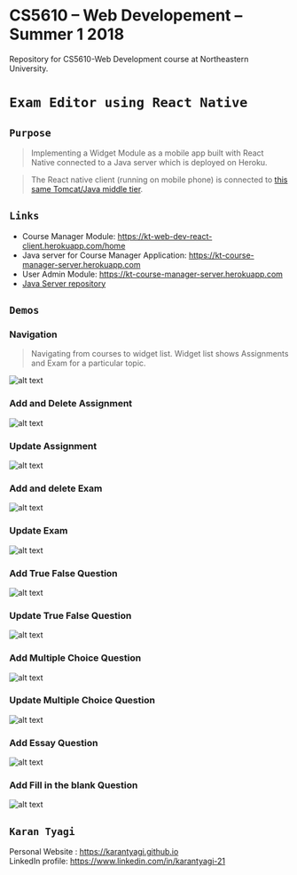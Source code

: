 # CS5610 – Web Developement – Summer 1 2018
Repository for CS5610-Web Development course at Northeastern University.

# `Exam Editor using React Native`

## `Purpose` <br/>

> Implementing a Widget Module as a mobile app built with React Native connected to a Java server which is deployed on Heroku.<br>

> The React native client (running on mobile phone) is connected to [this same Tomcat/Java middle tier](https://github.com/karantyagi/CS5610-web-dev-java-server).

## `Links`

* Course Manager Module: https://kt-web-dev-react-client.herokuapp.com/home
* Java server for Course Manager Application: https://kt-course-manager-server.herokuapp.com 
* User Admin Module: https://kt-course-manager-server.herokuapp.com 
* [Java Server repository](https://github.com/karantyagi/CS5610-web-dev-java-server/releases/tag/assignment2)

## `Demos`

### Navigation 

> Navigating from courses to widget list. Widget list shows Assignments and Exam for a particular topic.

![alt text](https://github.com/karantyagi/exam-editor-react-native/blob/master/demo/navigation.gif)

### Add and Delete Assignment

![alt text](https://github.com/karantyagi/exam-editor-react-native/blob/master/demo/add-delete-assignment.gif)

### Update Assignment

![alt text](https://github.com/karantyagi/exam-editor-react-native/blob/master/demo/update-assignment.gif)

### Add and delete Exam

![alt text](https://github.com/karantyagi/exam-editor-react-native/blob/master/demo/add-delete-exam.gif)

### Update Exam

![alt text](https://github.com/karantyagi/exam-editor-react-native/blob/master/demo/update%20exam.gif)

### Add True False Question

![alt text](https://github.com/karantyagi/exam-editor-react-native/blob/master/demo/add-true-false-question.gif)

### Update True False Question

![alt text](https://github.com/karantyagi/exam-editor-react-native/blob/master/demo/update-true-false-question.gif)

### Add Multiple Choice Question

![alt text](https://github.com/karantyagi/exam-editor-react-native/blob/master/demo/all-multiple-choice-question.gif)

### Update Multiple Choice Question

![alt text](https://github.com/karantyagi/exam-editor-react-native/blob/master/demo/update-multiple-choice-question.gif)

### Add Essay Question

![alt text](https://github.com/karantyagi/exam-editor-react-native/blob/master/demo/add-essay%20question.gif)

### Add Fill in the blank Question

![alt text](https://github.com/karantyagi/exam-editor-react-native/blob/master/demo/add-fill-in-the-blank.gif)

## `Karan Tyagi`<br/>

Personal Website : https://karantyagi.github.io <br/> 
LinkedIn profile: https://www.linkedin.com/in/karantyagi-21 <br/>
